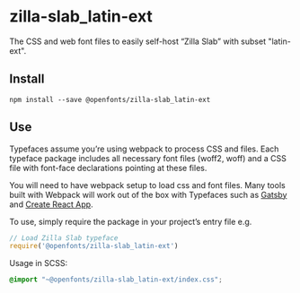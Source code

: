 
# zilla-slab_latin-ext

The CSS and web font files to easily self-host “Zilla Slab” with subset "latin-ext".

## Install

`npm install --save @openfonts/zilla-slab_latin-ext`

## Use

Typefaces assume you’re using webpack to process CSS and files. Each typeface
package includes all necessary font files (woff2, woff) and a CSS file with
font-face declarations pointing at these files.

You will need to have webpack setup to load css and font files. Many tools built
with Webpack will work out of the box with Typefaces such as [Gatsby](https://github.com/gatsbyjs/gatsby)
and [Create React App](https://github.com/facebookincubator/create-react-app).

To use, simply require the package in your project’s entry file e.g.

```javascript
// Load Zilla Slab typeface
require('@openfonts/zilla-slab_latin-ext')
```

Usage in SCSS:
```scss
@import "~@openfonts/zilla-slab_latin-ext/index.css";
```
